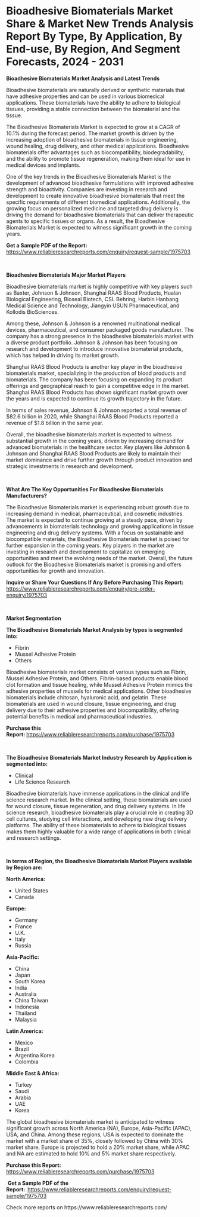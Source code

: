 <p><h1>Bioadhesive Biomaterials Market Share & Market New Trends Analysis Report By Type, By Application, By End-use, By Region, And Segment Forecasts, 2024 - 2031</h1></p><p><strong>Bioadhesive Biomaterials Market Analysis and Latest Trends</strong></p>
<p><p>Bioadhesive biomaterials are naturally derived or synthetic materials that have adhesive properties and can be used in various biomedical applications. These biomaterials have the ability to adhere to biological tissues, providing a stable connection between the biomaterial and the tissue.</p><p>The Bioadhesive Biomaterials Market is expected to grow at a CAGR of 10.1% during the forecast period. The market growth is driven by the increasing adoption of bioadhesive biomaterials in tissue engineering, wound healing, drug delivery, and other medical applications. Bioadhesive biomaterials offer advantages such as biocompatibility, biodegradability, and the ability to promote tissue regeneration, making them ideal for use in medical devices and implants.</p><p>One of the key trends in the Bioadhesive Biomaterials Market is the development of advanced bioadhesive formulations with improved adhesive strength and bioactivity. Companies are investing in research and development to create innovative bioadhesive biomaterials that meet the specific requirements of different biomedical applications. Additionally, the growing focus on personalized medicine and targeted drug delivery is driving the demand for bioadhesive biomaterials that can deliver therapeutic agents to specific tissues or organs. As a result, the Bioadhesive Biomaterials Market is expected to witness significant growth in the coming years.</p></p>
<p><strong>Get a Sample PDF of the Report:&nbsp;</strong> <a href="https://www.reliableresearchreports.com/enquiry/request-sample/1975703">https://www.reliableresearchreports.com/enquiry/request-sample/1975703</a></p>
<p>&nbsp;</p>
<p><strong>Bioadhesive Biomaterials Major Market Players</strong></p>
<p><p>Bioadhesive biomaterials market is highly competitive with key players such as Baxter, Johnson & Johnson, Shanghai RAAS Blood Products, Hualan Biological Engineering, Bioseal Biotech, CSL Behring, Harbin Hanbang Medical Science and Technology, Jiangyin USUN Pharmaceutical, and Kollodis BioSciences.</p><p>Among these, Johnson & Johnson is a renowned multinational medical devices, pharmaceutical, and consumer packaged goods manufacturer. The company has a strong presence in the bioadhesive biomaterials market with a diverse product portfolio. Johnson & Johnson has been focusing on research and development to introduce innovative biomaterial products, which has helped in driving its market growth.</p><p>Shanghai RAAS Blood Products is another key player in the bioadhesive biomaterials market, specializing in the production of blood products and biomaterials. The company has been focusing on expanding its product offerings and geographical reach to gain a competitive edge in the market. Shanghai RAAS Blood Products has shown significant market growth over the years and is expected to continue its growth trajectory in the future.</p><p>In terms of sales revenue, Johnson & Johnson reported a total revenue of $82.6 billion in 2020, while Shanghai RAAS Blood Products reported a revenue of $1.8 billion in the same year.</p><p>Overall, the bioadhesive biomaterials market is expected to witness substantial growth in the coming years, driven by increasing demand for advanced biomaterials in the healthcare sector. Key players like Johnson & Johnson and Shanghai RAAS Blood Products are likely to maintain their market dominance and drive further growth through product innovation and strategic investments in research and development.</p></p>
<p>&nbsp;</p>
<p><strong>What Are The Key Opportunities For Bioadhesive Biomaterials Manufacturers?</strong></p>
<p><p>The Bioadhesive Biomaterials market is experiencing robust growth due to increasing demand in medical, pharmaceutical, and cosmetic industries. The market is expected to continue growing at a steady pace, driven by advancements in biomaterials technology and growing applications in tissue engineering and drug delivery systems. With a focus on sustainable and biocompatible materials, the Bioadhesive Biomaterials market is poised for further expansion in the coming years. Key players in the market are investing in research and development to capitalize on emerging opportunities and meet the evolving needs of the market. Overall, the future outlook for the Bioadhesive Biomaterials market is promising and offers opportunities for growth and innovation.</p></p>
<p><strong>Inquire or Share Your Questions If Any Before Purchasing This Report:</strong> <a href="https://www.reliableresearchreports.com/enquiry/pre-order-enquiry/1975703">https://www.reliableresearchreports.com/enquiry/pre-order-enquiry/1975703</a></p>
<p>&nbsp;</p>
<p><strong>Market Segmentation</strong></p>
<p><strong>The Bioadhesive Biomaterials Market Analysis by types is segmented into:</strong></p>
<p><ul><li>Fibrin</li><li>Mussel Adhesive Protein</li><li>Others</li></ul></p>
<p><p>Bioadhesive biomaterials market consists of various types such as Fibrin, Mussel Adhesive Protein, and Others. Fibrin-based products enable blood clot formation and tissue healing, while Mussel Adhesive Protein mimics the adhesive properties of mussels for medical applications. Other bioadhesive biomaterials include chitosan, hyaluronic acid, and gelatin. These biomaterials are used in wound closure, tissue engineering, and drug delivery due to their adhesive properties and biocompatibility, offering potential benefits in medical and pharmaceutical industries.</p></p>
<p><strong>Purchase this Report:&nbsp;</strong><a href="https://www.reliableresearchreports.com/purchase/1975703">https://www.reliableresearchreports.com/purchase/1975703</a></p>
<p>&nbsp;</p>
<p><strong>The Bioadhesive Biomaterials Market Industry Research by Application is segmented into:</strong></p>
<p><ul><li>Clinical</li><li>Life Science Research</li></ul></p>
<p><p>Bioadhesive biomaterials have immense applications in the clinical and life science research market. In the clinical setting, these biomaterials are used for wound closure, tissue regeneration, and drug delivery systems. In life science research, bioadhesive biomaterials play a crucial role in creating 3D cell cultures, studying cell interactions, and developing new drug delivery platforms. The ability of these biomaterials to adhere to biological tissues makes them highly valuable for a wide range of applications in both clinical and research settings.</p></p>
<p>&nbsp;</p>
<p><strong>In terms of Region, the Bioadhesive Biomaterials Market Players available by Region are:</strong></p>
<p>
    <p> <strong> North America: </strong>
        <ul>
            <li>United States</li>
            <li>Canada</li>
        </ul>
        </p> 
    <p> <strong> Europe: </strong>
        <ul>
            <li>Germany</li>
            <li>France</li>
            <li>U.K.</li>
            <li>Italy</li>
            <li>Russia</li>
        </ul>
        </p> 
    <p> <strong> Asia-Pacific: </strong>
        <ul>
            <li>China</li>
            <li>Japan</li>
            <li>South Korea</li>
            <li>India</li>
            <li>Australia</li>
            <li>China Taiwan</li>
            <li>Indonesia</li>
            <li>Thailand</li>
            <li>Malaysia</li>
        </ul>
        </p> 
    <p> <strong> Latin America: </strong>
        <ul>
            <li>Mexico</li>
            <li>Brazil</li>
            <li>Argentina Korea</li>
            <li>Colombia</li>
        </ul>
        </p> 
    <p> <strong> Middle East & Africa: </strong>
        <ul>
            <li>Turkey</li>
            <li>Saudi</li>
            <li>Arabia</li>
            <li>UAE</li>
            <li>Korea</li>
        </ul>
    </p>
    </p>
<p><p>The global bioadhesive biomaterials market is anticipated to witness significant growth across North America (NA), Europe, Asia-Pacific (APAC), USA, and China. Among these regions, USA is expected to dominate the market with a market share of 35%, closely followed by China with 30% market share. Europe is projected to hold a 20% market share, while APAC and NA are estimated to hold 10% and 5% market share respectively.</p></p>
<p><strong>Purchase this Report: </strong><a href="https://www.reliableresearchreports.com/purchase/1975703">https://www.reliableresearchreports.com/purchase/1975703</a></p>
<p>&nbsp;<strong>Get a Sample PDF of the Report:&nbsp;&nbsp;</strong><a href="https://www.reliableresearchreports.com/enquiry/request-sample/1975703">https://www.reliableresearchreports.com/enquiry/request-sample/1975703</a></p>
<p><strong></strong></p>
<p>Check more reports on https://www.reliableresearchreports.com/</p>